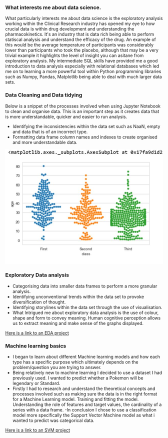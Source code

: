 ### What interests me about data science.
What particularly interests me about data science is the exploratory analysis working within the Clinical Research industry has opened my eye to how crucial data is within drug development and understanding the pharmacokinetics. It's an industry that is data rich being able to perform statiscal analysis and understand the efficacy of the drug. An example of this would be the average temperature of participants was considerably lower than participants who took the placebo, although that may be a very trivial example it highlights the level of insight you can asitane from exploratory analysis.
My intermediate SQL skills have provided me a good introduction to data analysis especially with relational databases which led me on to learning a more powerful tool within
Python programming libraries such as Numpy, Pandas, Matplotlib being able to deal with much larger data sets.

### Data Cleaning and Data tidying

Below is a snippet of the processes involved when using Jupyter Notebook to clean and organise data. This is an important step as it creates data that is more understandable,
quicker and easier to run analysis.

- Identifying the inconsistencies within the data set such as NaaN, empty and data that is of an incorrect type.
- Formatting data frame column names and indexes to create organised and more understandable data.

![](/images/Capture.JPG)


### Exploratory Data analysis
- Categorising data into smaller data frames to perform a more granular analysis.
- Identifying unconventional trends within  the data set to provoke diversification of thought.
- Identifying storylines within the data set through the use of visualisation.
- What Intrigued me about exploratory data analysis is the use of colour, shape and form to convey meaning. Human cognitive perception allows us to extract meaning and make sense of the graphs displayed.


[Here is a link to an EDA project](https://github.com/dwellin98/dwellin98.github.io/blob/master/Pokemon%20EBA.ipynb)


### Machine learning basics
- I began to learn about different Machine learning models and how each type has a specific purpose which ultimately depends on the problem/question you are trying to answer.
- Being relatively new to machine learning I decided to  use a dataset I had previously used. I wanted to predict whether a Pokemon will be legendary or Standard.
- Firstly I had to research and understand the theoretical concepts and processes involved such as making sure the data is in the right format for a Machine Learning model.    Training and fitting the model. Understanding the role of features and target values, the cardinality of a series with a data frame. 
-In conclusion I chose to use a classification model more specifically the Support Vector Machine model as what i wanted to predict was categorical data.

[Here is a link to an SVM project](https://github.com/dwellin98/dwellin98.github.io/blob/master/Pokemon%20SVM.ipynb)


